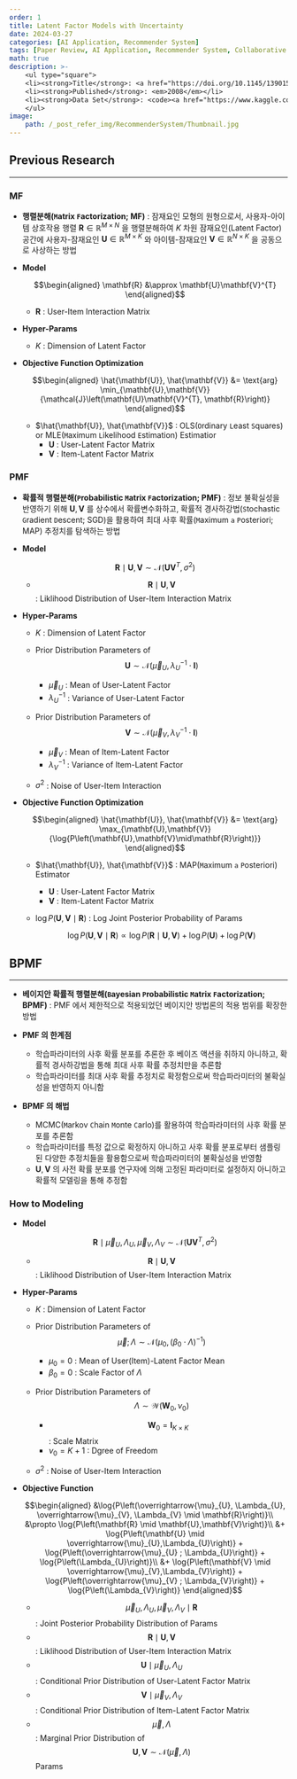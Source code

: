 ```yaml
---
order: 1
title: Latent Factor Models with Uncertainty
date: 2024-03-27
categories: [AI Application, Recommender System]
tags: [Paper Review, AI Application, Recommender System, Collaborative Filtering, Latent Factor Model, Bayesian]
math: true
description: >-
    <ul type="square">
    <li><strong>Title</strong>: <a href="https://doi.org/10.1145/1390156.1390267"><code>Bayesian Probabilistic Matrix Factorization using Markov Chain Monte Carlo</code></a></li>
    <li><strong>Published</strong>: <em>2008</em></li>
    <li><strong>Data Set</strong>: <code><a href="https://www.kaggle.com/datasets/netflix-inc/netflix-prize-data">Netflix Prize</a></code></li>
    </ul>
image:
    path: /_post_refer_img/RecommenderSystem/Thumbnail.jpg
---
```


## Previous Research
-----

### MF

- **행렬분해(`M`atrix `F`actorization; MF)** : 잠재요인 모형의 원형으로서, 사용자-아이템 상호작용 행렬 $\mathbf{R} \in \mathbb{R}^{M \times N}$ 을 행렬분해하여 $K$ 차원 잠재요인(Latent Factor) 공간에 사용자-잠재요인 $\mathbf{U} \in \mathbb{R}^{M \times K}$ 와 아이템-잠재요인 $\mathbf{V} \in \mathbb{R}^{N \times K}$ 을 공동으로 사상하는 방법

- **Model**

    $$\begin{aligned}
    \mathbf{R} &\approx \mathbf{U}\mathbf{V}^{T}
    \end{aligned}$$

    - $\mathbf{R}$ : User-Item Interaction Matrix

- **Hyper-Params**
    - $K$ : Dimension of Latent Factor

- **Objective Function Optimization**

    $$\begin{aligned}
    \hat{\mathbf{U}}, \hat{\mathbf{V}}
    &= \text{arg} \min_{\mathbf{U},\mathbf{V}}{\mathcal{J}\left(\mathbf{U}\mathbf{V}^{T}, \mathbf{R}\right)}
    \end{aligned}$$

    - $\hat{\mathbf{U}}, \hat{\mathbf{V}}$ : OLS(`O`rdinary `L`east `S`quares) or MLE(`M`aximum `L`ikelihood `E`stimation) Estimatior
        - $\mathbf{U}$ : User-Latent Factor Matrix
        - $\mathbf{V}$ : Item-Latent Factor Matrix

### PMF

- **확률적 행렬분해(`P`robabilistic `M`atrix `F`actorization; PMF)** : 정보 불확실성을 반영하기 위해 $\mathbf{U},\mathbf{V}$ 를 상수에서 확률변수화하고, 확률적 경사하강법(`S`tochastic `G`radient `D`escent; SGD)을 활용하여 최대 사후 확률(`M`aximum `a` `P`osteriori; MAP) 추정치를 탐색하는 방법

- **Model**

    $$
    \mathbf{R} \mid \mathbf{U},\mathbf{V} \sim \mathcal{N}\left(\mathbf{U}\mathbf{V}^{T}, \sigma^{2}\right)
    $$

    - $$\mathbf{R} \mid \mathbf{U},\mathbf{V}$$ : Liklihood Distribution of User-Item Interaction Matrix

- **Hyper-Params**
    - $K$ : Dimension of Latent Factor

    - Prior Distribution Parameters of $$\mathbf{U} \sim \mathcal{N}\left(\overrightarrow{\mu}_{U}, \lambda_{U}^{-1}\cdot\mathbf{I}\right)$$
        - $\overrightarrow{\mu}_{U}$ : Mean of User-Latent Factor
        - $\lambda_{U}^{-1}$ : Variance of User-Latent Factor

    - Prior Distribution Parameters of $$\mathbf{V} \sim \mathcal{N}\left(\overrightarrow{\mu}_{V}, \lambda_{V}^{-1}\cdot\mathbf{I}\right)$$
        - $\overrightarrow{\mu}_{V}$ : Mean of Item-Latent Factor
        - $\lambda_{V}^{-1}$ : Variance of Item-Latent Factor

    - $\sigma^{2}$ : Noise of User-Item Interaction

- **Objective Function Optimization**

    $$\begin{aligned}
    \hat{\mathbf{U}}, \hat{\mathbf{V}}
    &= \text{arg} \max_{\mathbf{U},\mathbf{V}}{\log{P\left(\mathbf{U},\mathbf{V}\mid\mathbf{R}\right)}}
    \end{aligned}$$

    - $\hat{\mathbf{U}}, \hat{\mathbf{V}}$ : MAP(`M`aximum `a` `P`osteriori) Estimator
        - $\mathbf{U}$ : User-Latent Factor Matrix
        - $\mathbf{V}$ : Item-Latent Factor Matrix

    - $\log{P\left(\mathbf{U},\mathbf{V}\mid\mathbf{R}\right)}$ : Log Joint Posterior Probability of Params

        $$
        \log{P\left(\mathbf{U},\mathbf{V}\mid\mathbf{R}\right)} \propto \log{P\left(\mathbf{R}\mid\mathbf{U},\mathbf{V}\right)} + \log{P\left(\mathbf{U}\right)} + \log{P\left(\mathbf{V}\right)}
        $$

## BPMF
-----

- **베이지안 확률적 행렬분해(`B`ayesian `P`robabilistic `M`atrix `F`actorization; BPMF)** : PMF 에서 제한적으로 적용되었던 베이지안 방법론의 적용 범위를 확장한 방법

- **PMF 의 한계점**
    - 학습파라미터의 사후 확률 분포를 추론한 후 베이즈 액션을 취하지 아니하고, 확률적 경사하강법을 통해 최대 사후 확률 추정치만을 추론함
    - 학습파라미터를 최대 사후 확률 추정치로 확정함으로써 학습파라미터의 불확실성을 반영하지 아니함

- **BPMF 의 해법**
    - MCMC(`M`arkov `C`hain `M`onte `C`arlo)를 활용하여 학습파라미터의 사후 확률 분포를 추론함
    - 학습파라미터를 특정 값으로 확정하지 아니하고 사후 확률 분포로부터 샘플링된 다양한 추정치들을 활용함으로써 학습파라미터의 불확실성을 반영함
    - $\mathbf{U}, \mathbf{V}$ 의 사전 확률 분포를 연구자에 의해 고정된 파라미터로 설정하지 아니하고 확률적 모델링을 통해 추정함

### How to Modeling

- **Model**

    $$
    \mathbf{R} \mid \overrightarrow{\mu}_{U}, \Lambda_{U}, \overrightarrow{\mu}_{V}, \Lambda_{V} \sim \mathcal{N}\left(\mathbf{U}\mathbf{V}^{T}, \sigma^{2}\right)
    $$

    - $$\mathbf{R} \mid \mathbf{U},\mathbf{V}$$ : Liklihood Distribution of User-Item Interaction Matrix

- **Hyper-Params**
    - $K$ : Dimension of Latent Factor

    - Prior Distribution Parameters of $$\overrightarrow{\mu} ; \Lambda \sim \mathcal{N}\left(\mu_{0}, (\beta_{0} \cdot \Lambda)^{-1}\right)$$
        - $\mu_{0}=0$ : Mean of User(Item)-Latent Factor Mean
        - $\beta_{0}=0$ : Scale Factor of $\Lambda$

    - Prior Distribution Parameters of $$\Lambda \sim \mathcal{W}\left(\mathbf{W}_{0}, \nu_{0}\right)$$
        - $$\mathbf{W}_{0}=\mathbf{I}_{K \times K}$$ : Scale Matrix
        - $\nu_{0}=K+1$ : Dgree of Freedom

    - $\sigma^{2}$ : Noise of User-Item Interaction

- **Objective Function**

    $$\begin{aligned}
    &\log{P\left(\overrightarrow{\mu}_{U}, \Lambda_{U}, \overrightarrow{\mu}_{V}, \Lambda_{V} \mid \mathbf{R}\right)}\\
    &\propto \log{P\left(\mathbf{R} \mid \mathbf{U},\mathbf{V}\right)}\\
    &+ \log{P\left(\mathbf{U} \mid \overrightarrow{\mu}_{U},\Lambda_{U}\right)} + \log{P\left(\overrightarrow{\mu}_{U} ; \Lambda_{U}\right)} + \log{P\left(\Lambda_{U}\right)}\\
    &+ \log{P\left(\mathbf{V} \mid \overrightarrow{\mu}_{V},\Lambda_{V}\right)} + \log{P\left(\overrightarrow{\mu}_{V} ; \Lambda_{V}\right)} + \log{P\left(\Lambda_{V}\right)}
    \end{aligned}$$

    - $$\overrightarrow{\mu}_{U}, \Lambda_{U}, \overrightarrow{\mu}_{V}, \Lambda_{V} \mid \mathbf{R}$$ : Joint Posterior Probability Distribution of Params
    - $$\mathbf{R} \mid \mathbf{U},\mathbf{V}$$ : Liklihood Distribution of User-Item Interaction Matrix
    - $$\mathbf{U} \mid \overrightarrow{\mu}_{U},\Lambda_{U}$$ : Conditional Prior Distribution of User-Latent Factor Matrix
    - $$\mathbf{V} \mid \overrightarrow{\mu}_{V},\Lambda_{V}$$ : Conditional Prior Distribution of Item-Latent Factor Matrix
    - $$\overrightarrow{\mu}, \Lambda$$ : Marginal Prior Distribution of $$\mathbf{U}, \mathbf{V} \sim \mathcal{N}\left(\overrightarrow{\mu}, \Lambda\right)$$ Params